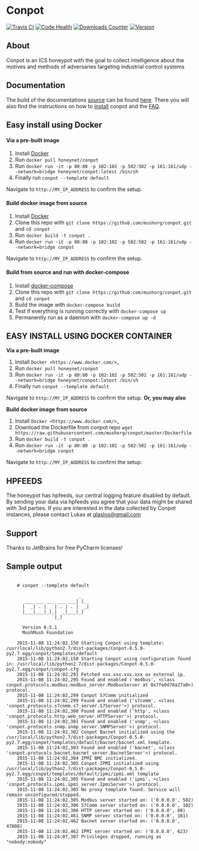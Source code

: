 # Conpot

[![Travis CI](https://img.shields.io/travis/mushorg/conpot/master.svg)](https://travis-ci.org/mushorg/conpot)
[![Code Health](https://landscape.io/github/mushorg/conpot/master/landscape.png)](https://landscape.io/github/mushorg/conpot/master)
[![Downloads Counter](https://img.shields.io/pypi/dm/conpot.svg)](https://pypi.python.org/pypi/Conpot/) 
[![Version](https://img.shields.io/pypi/v/conpot.svg)](https://pypi.python.org/pypi/Conpot/)


## About

Conpot is an ICS honeypot with the goal to collect intelligence about the motives and
methods of adversaries targeting industrial control systems

## Documentation

The build of the documentations [source](https://github.com/mushorg/conpot/tree/master/docs/source) can be found [here](http://mushorg.github.io/conpot/). There you will also find the instructions on how to [install](http://mushorg.github.io/conpot/installation/ubuntu.html) conpot and the [FAQ](http://mushorg.github.io/conpot/faq.html).

## Easy install using Docker

#### Via a pre-built image

1. Install [Docker](https://docs.docker.com/engine/installation/)
2. Run `docker pull honeynet/conpot`
3. Run `docker run -it -p 80:80 -p 102:102 -p 502:502 -p 161:161/udp --network=bridge honeynet/conpot:latest /bin/sh`
4. Finally run `conpot --template default`

Navigate to ``http://MY_IP_ADDRESS`` to confirm the setup.

#### Build docker image from source

1. Install [Docker](https://docs.docker.com/engine/installation/)
2. Clone this repo with `git clone https://github.com/mushorg/conpot.git` and `cd conpot`
3. Run `docker build -t conpot .`
4. Run `docker run -it -p 80:80 -p 102:102 -p 502:502 -p 161:161/udp --network=bridge conpot`

Navigate to `http://MY_IP_ADDRESS` to confirm the setup. 

#### Build from source and run with docker-compose

1. Install [docker-compose](https://docs.docker.com/compose/install/) 
2. Clone this repo with `git clone https://github.com/mushorg/conpot.git` and `cd conpot`
3. Build the image with `docker-compose build`
4. Test if everything is running correctly with `docker-compose up`
5. Permanently run as a daemon with `docker-compose up -d`

EASY INSTALL USING DOCKER CONTAINER
-----------------------------------

**Via a pre-built image**

1. Install `Docker <https://www.docker.com/>`_
2. Run ``docker pull honeynet/conpot``
3. Run ``docker run -it -p 80:80 -p 102:102 -p 502:502 -p 161:161/udp --network=bridge honeynet/conpot:latest /bin/sh``
4. Finally run ``conpot --template default``

Navigate to ``http://MY_IP_ADDRESS`` to confirm the setup. **Or, you may also** 

**Build docker image from source**

1. Install `Docker <https://www.docker.com/>`_
2. Download the Dockerfile from conpot repo ``wget https://raw.githubusercontent.com/mushorg/conpot/master/Dockerfile``
3. Run ``docker build -t conpot .``
4. Run ``docker run -it -p 80:80 -p 102:102 -p 502:502 -p 161:161/udp --network=bridge conpot``

Navigate to ``http://MY_IP_ADDRESS`` to confirm the setup. 

HPFEEDS
-------

The honeypot has hpfeeds, our central logging feature disabled by
default. By sending your data via hpfeeds you agree that your data
might be shared with 3rd parties. If you are interested in the data
collected by Conpot instances, please contact Lukas at
glaslos@gmail.com

## Support

Thanks to JetBrains for free PyCharm licenses!

## Sample output


```shell

    # conpot --template default

                           _
       ___ ___ ___ ___ ___| |_
      |  _| . |   | . | . |  _|
      |___|___|_|_|  _|___|_|
                  |_|

      Version 0.5.1
      MushMush Foundation

    2015-11-08 11:24:02,150 Starting Conpot using template: /usr/local/lib/python2.7/dist-packages/Conpot-0.5.0-py2.7.egg/conpot/templates/default
    2015-11-08 11:24:02,150 Starting Conpot using configuration found in: /usr/local/lib/python2.7/dist-packages/Conpot-0.5.0-py2.7.egg/conpot/conpot.cfg
    2015-11-08 11:24:02,291 Fetched xxx.xxx.xxx.xxx as external ip.
    2015-11-08 11:24:02,295 Found and enabled ('modbus', <class conpot.protocols.modbus.modbus_server.ModbusServer at 0x7fe0d70a27a0>) protocol.
    2015-11-08 11:24:02,299 Conpot S7Comm initialized
    2015-11-08 11:24:02,299 Found and enabled ('s7comm', <class 'conpot.protocols.s7comm.s7_server.S7Server'>) protocol.
    2015-11-08 11:24:02,300 Found and enabled ('http', <class 'conpot.protocols.http.web_server.HTTPServer'>) protocol.
    2015-11-08 11:24:02,301 Found and enabled ('snmp', <class 'conpot.protocols.snmp.snmp_server.SNMPServer'>) protocol.
    2015-11-08 11:24:02,302 Conpot Bacnet initialized using the /usr/local/lib/python2.7/dist-packages/Conpot-0.5.0-py2.7.egg/conpot/templates/default/bacnet/bacnet.xml template.
    2015-11-08 11:24:02,303 Found and enabled ('bacnet', <class 'conpot.protocols.bacnet.bacnet_server.BacnetServer'>) protocol.
    2015-11-08 11:24:02,304 IPMI BMC initialized.
    2015-11-08 11:24:02,305 Conpot IPMI initialized using /usr/local/lib/python2.7/dist-packages/Conpot-0.5.0-py2.7.egg/conpot/templates/default/ipmi/ipmi.xml template
    2015-11-08 11:24:02,305 Found and enabled ('ipmi', <class 'conpot.protocols.ipmi.ipmi_server.IpmiServer'>) protocol.
    2015-11-08 11:24:02,305 No proxy template found. Service will remain unconfigured/stopped.
    2015-11-08 11:24:02,305 Modbus server started on: ('0.0.0.0', 502)
    2015-11-08 11:24:02,306 S7Comm server started on: ('0.0.0.0', 102)
    2015-11-08 11:24:02,306 HTTP server started on: ('0.0.0.0', 80)
    2015-11-08 11:24:02,461 SNMP server started on: ('0.0.0.0', 161)
    2015-11-08 11:24:02,462 Bacnet server started on: ('0.0.0.0', 47808)
    2015-11-08 11:24:02,462 IPMI server started on: ('0.0.0.0', 623)
    2015-11-08 11:24:07,307 Privileges dropped, running as "nobody:nobody"
```
